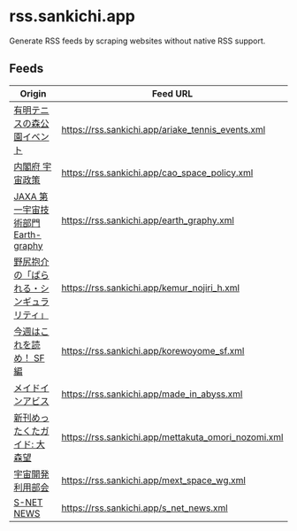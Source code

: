 # rss.sankichi.app

Generate RSS feeds by scraping websites without native RSS support.

## Feeds

Origin | Feed URL
-- | --
[有明テニスの森公園イベント](https://www.tptc.co.jp/park/02_03/event) | https://rss.sankichi.app/ariake_tennis_events.xml
[内閣府 宇宙政策](https://www8.cao.go.jp/space/index.html) | https://rss.sankichi.app/cao_space_policy.xml
[JAXA 第一宇宙技術部門 Earth-graphy](https://earth.jaxa.jp/ja/earthview/index.html) | https://rss.sankichi.app/earth_graphy.xml
[野尻抱介の「ぱられる・シンギュラリティ」](https://kemur.jp/tag/%e9%87%8e%e5%b0%bb%e6%8a%b1%e4%bb%8b) | https://rss.sankichi.app/kemur_nojiri_h.xml
[今週はこれを読め！ SF編](https://www.webdoku.jp/newshz/maki/) | https://rss.sankichi.app/korewoyome_sf.xml
[メイドインアビス](https://webcomicgamma.takeshobo.co.jp/manga/madeinabyss/) | https://rss.sankichi.app/made_in_abyss.xml
[新刊めったくたガイド: 大森望](https://www.webdoku.jp/mettakuta/omori_nozomi/) | https://rss.sankichi.app/mettakuta_omori_nozomi.xml
[宇宙開発利用部会](https://www.mext.go.jp/b_menu/shingi/gijyutu/gijyutu2/059/index.htm) | https://rss.sankichi.app/mext_space_wg.xml
[S-NET NEWS](https://s-net.space/news) | https://rss.sankichi.app/s_net_news.xml
